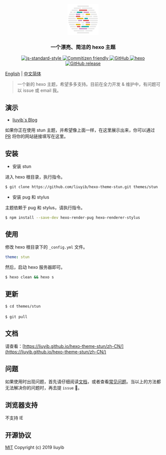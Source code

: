 <p align="center"><a href="https://liuyib.github.io/hexo-theme-stun/" target="_blank" rel="noopener noreferrer"><img width="100" src="https://raw.githubusercontent.com/liuyib/picBed/master/hexo-blog/20190603093757.png" alt="stun logo"></a></p>

<h3 align="center">一个漂亮、简洁的 hexo 主题</h3>

<p align="center">
  <a href="http://standardjs.com" target="_blank" rel="noopener noreferrer">
    <img alt="js-standard-style" src="https://img.shields.io/badge/code%20style-standard-brightgreen.svg?style=flat-square">
  </a>
  <a href="http://commitizen.github.io/cz-cli/" target="_blank" rel="noopener noreferrer">
    <img alt="Commitizen friendly" src="https://img.shields.io/badge/commitizen-friendly-brightgreen.svg?style=flat-square">
  </a>
  <a href="https://github.com/liuyib/hexo-theme-stun/blob/master/LICENSE" target="_blank" rel="noopener noreferrer">
    <img alt="GitHub" src="https://img.shields.io/github/license/liuyib/hexo-theme-stun.svg?style=flat-square">
  </a>
  <a href="https://hexo.io/zh-cn/" target="_blank" rel="noopener noreferrer">
    <img alt="hexo" src="https://img.shields.io/badge/hexo-%3E%3D3.0-blue.svg?style=flat-square">
  </a>
  <a href="https://github.com/liuyib/hexo-theme-stun/releases" target="_blank" rel="noopener noreferrer">
    <img alt="GitHub release" src="https://img.shields.io/github/release-pre/liuyib/hexo-theme-stun.svg?style=flat-square">
  </a>
</p>

[English](https://github.com/liuyib/hexo-theme-stun/blob/master/README_en_US.md) | [中文简体](https://github.com/liuyib/hexo-theme-stun/blob/master/README.md)

> 一个新的 hexo 主题，希望多多支持。目前在全力开发 & 维护中，有问题可以 issue 或 email 我。

## 演示

- [liuyib`s Blog](https://liuyib.github.io/)

如果你正在使用 stun 主题，并希望像上面一样，在这里展示出来，你可以通过 [PR](https://github.com/liuyib/hexo-theme-stun/pulls) 将你的网站链接填写在这里。

## 安装

- 安装 stun

进入 hexo 根目录，执行指令。

``` bash
$ git clone https://github.com/liuyib/hexo-theme-stun.git themes/stun
```

- 安装 pug 和 stylus

主题依赖于 pug 和 stylus，请执行指令。

``` bash
$ npm install --save-dev hexo-render-pug hexo-renderer-stylus
```

## 使用

修改 hexo 根目录下的 `_config.yml` 文件。

``` yml
theme: stun
```

然后，启动 hexo 服务器即可。

``` bash
$ hexo clean && hexo s
```

## 更新

``` bash
$ cd themes/stun

$ git pull
```

## 文档

请查看：[https://liuyib.github.io/hexo-theme-stun/zh-CN/](https://liuyib.github.io/hexo-theme-stun/zh-CN/)

## 问题

如果使用时出现问题，首先请仔细阅读[文档](https://liuyib.github.io/hexo-theme-stun/zh-CN/)，或者查看[常见问题](https://github.com/liuyib/hexo-theme-stun/blob/master/FAQ.md)。当以上的方法都无法解决你的问题时，再去提 `issue` :hugs:。

## 浏览器支持

不支持 IE

## 开源协议

[MIT](https://github.com/liuyib/hexo-theme-stun/blob/master/LICENSE) Copyright (c) 2019 liuyib
